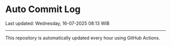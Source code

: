 # Auto Commit Log

Last updated: Wednesday, 16-07-2025 08:13 WIB

---

This repository is automatically updated every hour using GitHub Actions.
